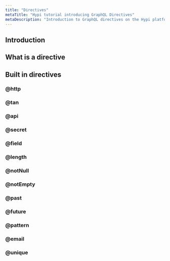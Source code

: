 ```yaml
---
title: "Directives"
metaTitle: "Hypi tutorial introducing GraphQL Directives"
metaDescription: "Introduction to GraphQL directives on the Hypi platform"
---
```


## Introduction

## What is a directive

## Built in directives
### @http 

### @tan 

### @api 

### @secret 

### @field 

### @length

### @notNull

### @notEmpty

### @past

### @future

### @pattern

### @email

### @unique
